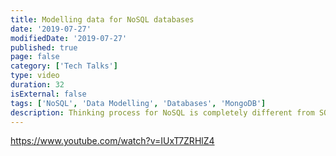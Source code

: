 ```yaml
---
title: Modelling data for NoSQL databases
date: '2019-07-27'
modifiedDate: '2019-07-27'
published: true
page: false
category: ['Tech Talks']
type: video
duration: 32
isExternal: false
tags: ['NoSQL', 'Data Modelling', 'Databases', 'MongoDB']
description: Thinking process for NoSQL is completely different from SQL. If you come from SQL background, this video talk will help you learn how to think data modelling from NoSQL perspective.
---
```


https://www.youtube.com/watch?v=IUxT7ZRHlZ4
